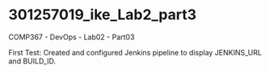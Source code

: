 # 301257019_ike_Lab2_part3
COMP367 - DevOps - Lab02 - Part03

First Test: Created and configured Jenkins pipeline to display JENKINS_URL and BUILD_ID.